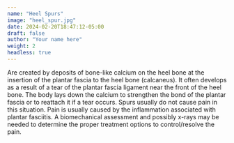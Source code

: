 ```yaml
---
name: "Heel Spurs"
image: "heel_spur.jpg"
date: 2024-02-20T18:47:12-05:00
draft: false
author: "Your name here"
weight: 2
headless: true
---
```


Are created by deposits of bone-like calcium on the heel bone at the insertion of the plantar fascia to the heel bone (calcaneus). It often develops as a result of a tear of the plantar fascia ligament near the front of the heel bone. The body lays down the calcium to strengthen the bond of the plantar fascia or to reattach it if a tear occurs. Spurs usually do not cause pain in this situation. Pain is usually caused by the inflammation associated with plantar fasciitis. A biomechanical assessment and possibly x-rays may be needed to determine the proper treatment options to control/resolve the pain.